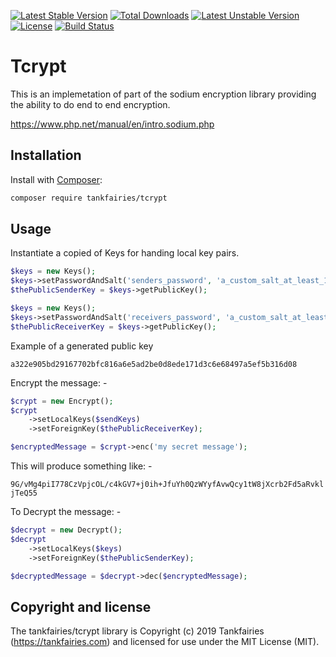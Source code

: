 [![Latest Stable Version](https://poser.pugx.org/tankfairies/tcrypt/v/stable)](https://packagist.org/packages/tankfairies/tcrypt)
[![Total Downloads](https://poser.pugx.org/tankfairies/tcrypt/downloads)](https://packagist.org/packages/tankfairies/tcrypt)
[![Latest Unstable Version](https://poser.pugx.org/tankfairies/tcrypt/v/unstable)](https://packagist.org/packages/tankfairies/tcrypt)
[![License](https://poser.pugx.org/tankfairies/tcrypt/license)](https://packagist.org/packages/tankfairies/tcrypt)
[![Build Status](https://travis-ci.com/tankfairies/tcrypt.svg?branch=2.0)](https://travis-ci.com/github/tankfairies/tcrypt)

# Tcrypt

This is an implemetation of part of the sodium encryption library providing the ability to do end to end encryption.

https://www.php.net/manual/en/intro.sodium.php

## Installation

Install with [Composer](https://getcomposer.org/):

```bash
composer require tankfairies/tcrypt 
```

## Usage

Instantiate a copied of Keys for handing local key pairs.
```php
$keys = new Keys();
$keys->setPasswordAndSalt('senders_password', 'a_custom_salt_at_least_15_chars_long');
$thePublicSenderKey = $keys->getPublicKey();

$keys = new Keys();
$keys->setPasswordAndSalt('receivers_password', 'a_custom_salt_at_least_15_chars_long');
$thePublicReceiverKey = $keys->getPublicKey();
```
Example of a generated public key

```a322e905bd29167702bfc816a6e5ad2be0d8ede171d3c6e68497a5ef5b316d08```

Encrypt the message: -

```php
$crypt = new Encrypt();
$crypt
    ->setLocalKeys($sendKeys)
    ->setForeignKey($thePublicReceiverKey);

$encryptedMessage = $crypt->enc('my secret message');
```

This will produce something like: -

```9G/vMg4piI778CzVpjcOL/c4kGV7+j0ih+JfuYh0QzWYyfAvwQcy1tW8jXcrb2Fd5aRvkljTeQ55```

To Decrypt the message: -
```php
$decrypt = new Decrypt();
$decrypt
    ->setLocalKeys($keys)
    ->setForeignKey($thePublicSenderKey);

$decryptedMessage = $decrypt->dec($encryptedMessage);
```

## Copyright and license

The tankfairies/tcrypt library is Copyright (c) 2019 Tankfairies (https://tankfairies.com) and licensed for use under the MIT License (MIT).
